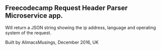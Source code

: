 Freecodecamp Request Header Parser Microservice app.
------------------------------------------------------

Will return a JSON string showing the ip address, language and operating system of the request.

Built by AlimacsMusings, December 2016, UK